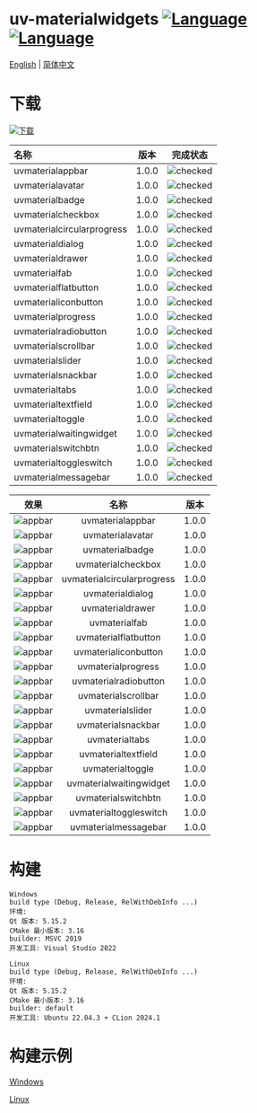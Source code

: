 ﻿# uv-materialwidgets [![Language](https://img.shields.io/badge/language-c++-brightgreen.svg)](https://github.com/crucal-crucal/uv-materialwidgets.git) [![Language](https://img.shields.io/badge/language-cmake-brightgreen.svg)](https://github.com/crucal-crucal/uv-materialwidgets.git)

[English](../README.md) | [简体中文](README.cn.md)

# 下载

[![下载](https://img.shields.io/badge/download-v1.0.0-blue.svg)](https://github.com/crucal-crucal/uv-materialwidgets/releases/tag/v1.0.0)


| 名称                         |  版本   |                    完成状态                    |
|:---------------------------|:-----:|:------------------------------------------:|
| uvmaterialappbar           | 1.0.0 | ![checked](resource/svg/finished_16px.svg) |
| uvmaterialavatar           | 1.0.0 | ![checked](resource/svg/finished_16px.svg) |
| uvmaterialbadge            | 1.0.0 | ![checked](resource/svg/finished_16px.svg) |
| uvmaterialcheckbox         | 1.0.0 | ![checked](resource/svg/finished_16px.svg) |
| uvmaterialcircularprogress | 1.0.0 | ![checked](resource/svg/finished_16px.svg) |
| uvmaterialdialog           | 1.0.0 | ![checked](resource/svg/finished_16px.svg) |
| uvmaterialdrawer           | 1.0.0 | ![checked](resource/svg/finished_16px.svg) |
| uvmaterialfab              | 1.0.0 | ![checked](resource/svg/finished_16px.svg) |
| uvmaterialflatbutton       | 1.0.0 | ![checked](resource/svg/finished_16px.svg) |
| uvmaterialiconbutton       | 1.0.0 | ![checked](resource/svg/finished_16px.svg) |
| uvmaterialprogress         | 1.0.0 | ![checked](resource/svg/finished_16px.svg) |
| uvmaterialradiobutton      | 1.0.0 | ![checked](resource/svg/finished_16px.svg) |
| uvmaterialscrollbar        | 1.0.0 | ![checked](resource/svg/finished_16px.svg) |
| uvmaterialslider           | 1.0.0 | ![checked](resource/svg/finished_16px.svg) |
| uvmaterialsnackbar         | 1.0.0 | ![checked](resource/svg/finished_16px.svg) |
| uvmaterialtabs             | 1.0.0 | ![checked](resource/svg/finished_16px.svg) |
| uvmaterialtextfield        | 1.0.0 | ![checked](resource/svg/finished_16px.svg) |
| uvmaterialtoggle           | 1.0.0 | ![checked](resource/svg/finished_16px.svg) |
| uvmaterialwaitingwidget    | 1.0.0 | ![checked](resource/svg/finished_16px.svg) |
| uvmaterialswitchbtn        | 1.0.0 | ![checked](resource/svg/finished_16px.svg) |
| uvmaterialtoggleswitch     | 1.0.0 | ![checked](resource/svg/finished_16px.svg) |
| uvmaterialmessagebar       | 1.0.0 | ![checked](resource/svg/finished_16px.svg) |


|                           效果                           |             名称             |  版本   |
|:------------------------------------------------------:|:--------------------------:|:-----:|
|      ![appbar](resource/gif/uvmaterialappbar.gif)      |      uvmaterialappbar      | 1.0.0 |
|      ![appbar](resource/gif/uvmaterialavatar.gif)      |      uvmaterialavatar      | 1.0.0 |
|      ![appbar](resource/gif/uvmaterialbadge.gif)       |      uvmaterialbadge       | 1.0.0 |
|     ![appbar](resource/gif/uvmaterialcheckbox.gif)     |     uvmaterialcheckbox     | 1.0.0 |
| ![appbar](resource/gif/uvmaterialcircularprogress.gif) | uvmaterialcircularprogress | 1.0.0 |
|      ![appbar](resource/gif/uvmaterialdialog.gif)      |      uvmaterialdialog      | 1.0.0 |
|      ![appbar](resource/gif/uvmaterialdrawer.gif)      |      uvmaterialdrawer      | 1.0.0 |
|       ![appbar](resource/gif/uvmaterialfab.gif)        |       uvmaterialfab        | 1.0.0 |
|    ![appbar](resource/gif/uvmaterialflatbutton.gif)    |    uvmaterialflatbutton    | 1.0.0 |
|    ![appbar](resource/gif/uvmaterialiconbutton.gif)    |    uvmaterialiconbutton    | 1.0.0 |
|     ![appbar](resource/gif/uvmaterialprogress.gif)     |     uvmaterialprogress     | 1.0.0 |
|   ![appbar](resource/gif/uvmaterialradiobutton.gif)    |   uvmaterialradiobutton    | 1.0.0 |
|    ![appbar](resource/gif/uvmaterialscrollbar.gif)     |    uvmaterialscrollbar     | 1.0.0 |
|      ![appbar](resource/gif/uvmaterialslider.gif)      |      uvmaterialslider      | 1.0.0 |
|     ![appbar](resource/gif/uvmaterialsnackbar.gif)     |     uvmaterialsnackbar     | 1.0.0 |
|       ![appbar](resource/gif/uvmaterialtabs.gif)       |       uvmaterialtabs       | 1.0.0 |
|    ![appbar](resource/gif/uvmaterialtextfield.gif)     |    uvmaterialtextfield     | 1.0.0 |
|      ![appbar](resource/gif/uvmaterialtoggle.gif)      |      uvmaterialtoggle      | 1.0.0 |
|  ![appbar](resource/gif/uvmaterialwaitingwidget.gif)   |  uvmaterialwaitingwidget   | 1.0.0 |
|    ![appbar](resource/gif/uvmaterialswitchbtn.gif)     |    uvmaterialswitchbtn     | 1.0.0 |
|   ![appbar](resource/gif/uvmaterialtoggleswitch.gif)   |   uvmaterialtoggleswitch   | 1.0.0 |
|    ![appbar](resource/gif/uvmaterialmessagebar.gif)    |    uvmaterialmessagebar    | 1.0.0 |

# 构建
```
Windows
build type (Debug, Release, RelWithDebInfo ...)
环境: 
Qt 版本: 5.15.2
CMake 最小版本: 3.16
builder: MSVC 2019
开发工具: Visual Studio 2022

Linux
build type (Debug, Release, RelWithDebInfo ...)
环境:
Qt 版本: 5.15.2
CMake 最小版本: 3.16
builder: default
开发工具: Ubuntu 22.04.3 + CLion 2024.1
```
# 构建示例
[Windows](build-win.md)

[Linux](build-linux.md)
